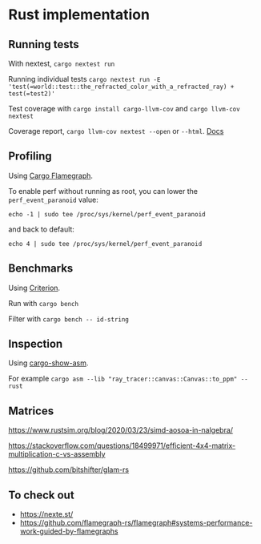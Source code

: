 # Rust implementation

## Running tests

With nextest, `cargo nextest run`

Running individual tests `cargo nextest run -E 'test(=world::test::the_refracted_color_with_a_refracted_ray) + test(=test2)'`

Test coverage with `cargo install cargo-llvm-cov` and `cargo llvm-cov nextest`

Coverage report, `cargo llvm-cov nextest --open` or `--html`. [Docs](https://lib.rs/crates/cargo-llvm-cov)

## Profiling

Using [Cargo Flamegraph](https://github.com/flamegraph-rs/flamegraph).

To enable perf without running as root, you can lower the `perf_event_paranoid` value:

`echo -1 | sudo tee /proc/sys/kernel/perf_event_paranoid`

and back to default:

`echo 4 | sudo tee /proc/sys/kernel/perf_event_paranoid`

## Benchmarks

Using [Criterion](https://github.com/bheisler/criterion.rs).

Run with `cargo bench`

Filter with `cargo bench -- id-string`

## Inspection

Using [cargo-show-asm](https://github.com/pacak/cargo-show-asm).

For example `cargo asm --lib "ray_tracer::canvas::Canvas::to_ppm" --rust`

## Matrices

https://www.rustsim.org/blog/2020/03/23/simd-aosoa-in-nalgebra/

https://stackoverflow.com/questions/18499971/efficient-4x4-matrix-multiplication-c-vs-assembly

https://github.com/bitshifter/glam-rs

## To check out

- https://nexte.st/
- https://github.com/flamegraph-rs/flamegraph#systems-performance-work-guided-by-flamegraphs
